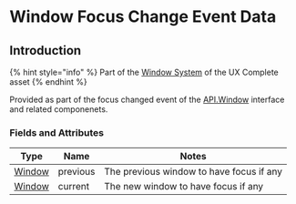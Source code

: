 # Window Focus Change Event Data

## Introduction

{% hint style="info" %}
Part of the [Window System](../learning/core-concepts/window-tools.md) of the UX Complete asset
{% endhint %}

Provided as part of the focus changed event of the [API.Window](../api/windows.md) interface and related componenets.

### Fields and Attributes

| Type                | Name     | Notes                                    |
| ------------------- | -------- | ---------------------------------------- |
| [Window](window.md) | previous | The previous window to have focus if any |
| [Window](window.md) | current  | The new window to have focus if any      |

